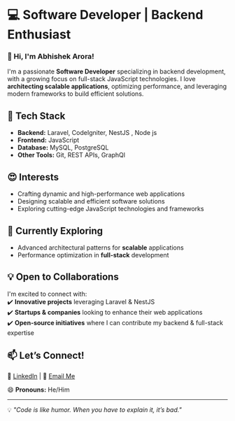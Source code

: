 # 💻 Software Developer | Backend Enthusiast  

### 👋 Hi, I'm Abhishek Arora!  

I'm a passionate **Software Developer** specializing in backend development, with a growing focus on full-stack JavaScript technologies. I love **architecting scalable applications**, optimizing performance, and leveraging modern frameworks to build efficient solutions.  

## 🚀 Tech Stack  
- **Backend:** Laravel, CodeIgniter, NestJS  , Node js 
- **Frontend:** JavaScript  
- **Database:** MySQL, PostgreSQL  
- **Other Tools:** Git, REST APIs, GraphQl

## 😍 Interests  
- Crafting dynamic and high-performance web applications  
- Designing scalable and efficient software solutions  
- Exploring cutting-edge JavaScript technologies and frameworks 

## 🌱 Currently Exploring  
- Advanced architectural patterns for **scalable** applications  
- Performance optimization in **full-stack** development  

## 💡 Open to Collaborations  
I'm excited to connect with:  
✔️ **Innovative projects** leveraging Laravel & NestJS  
✔️ **Startups & companies** looking to enhance their web applications  
✔️ **Open-source initiatives** where I can contribute my backend & full-stack expertise  

## 📫 Let’s Connect!  
🔗 [LinkedIn](https://www.linkedin.com/in/abhishek-arora-818942221) | 📧 [Email Me](mailto:aroraabhishek732@gmail.com)  

😄 **Pronouns:** He/Him  

---  

💡 *"Code is like humor. When you have to explain it, it’s bad."*  
